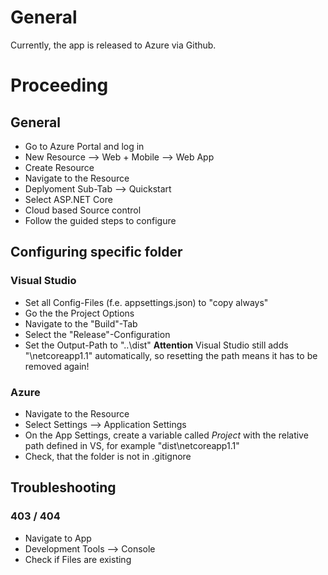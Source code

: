 # General
Currently, the app is released to Azure via Github.

# Proceeding
## General
- Go to Azure Portal and log in
- New Resource --> Web + Mobile --> Web App
- Create Resource
- Navigate to the Resource
- Deplyoment Sub-Tab --> Quickstart
- Select ASP.NET Core
- Cloud based Source control
- Follow the guided steps to configure

## Configuring specific folder
### Visual Studio
- Set all Config-Files (f.e. appsettings.json) to "copy always"
- Go the the Project Options
- Navigate to the "Build"-Tab
- Select the "Release"-Configuration
- Set the Output-Path to "..\dist\"
__Attention__ Visual Studio still adds "\netcoreapp1.1" automatically, so resetting the path means it has to be removed again!

### Azure
- Navigate to the Resource
- Select Settings --> Application Settings
- On the App Settings, create a variable called *Project* with the relative path defined in VS, for example "dist\netcoreapp1.1"
- Check, that the folder is not in .gitignore

## Troubleshooting
### 403 / 404
- Navigate to App
- Development Tools --> Console
- Check if Files are existing